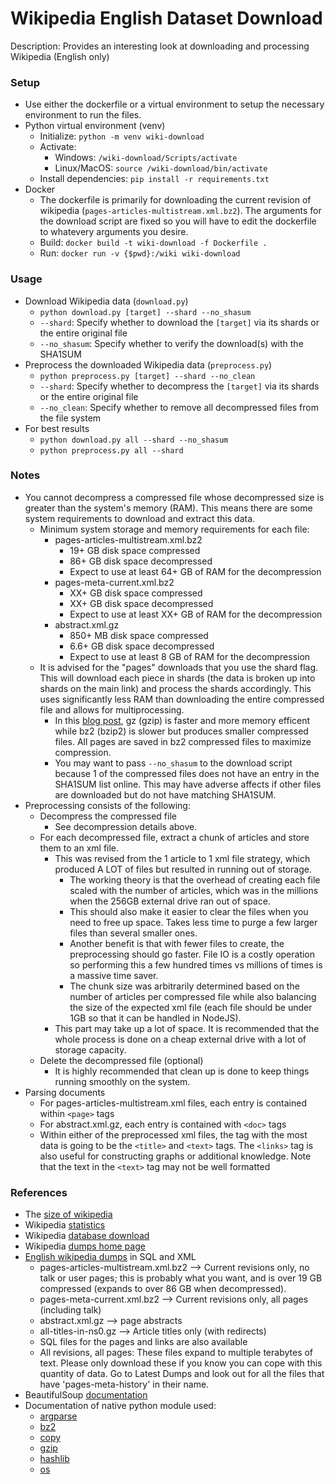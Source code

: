 # Wikipedia English Dataset Download

Description: Provides an interesting look at downloading and processing Wikipedia (English only)


### Setup

 - Use either the dockerfile or a virtual environment to setup the necessary environment to run the files.
 - Python virtual environment (venv)
     - Initialize: `python -m venv wiki-download`
     - Activate: 
        - Windows: `/wiki-download/Scripts/activate`
        - Linux/MacOS: `source /wiki-download/bin/activate`
     - Install dependencies: `pip install -r requirements.txt`
 - Docker
     - The dockerfile is primarily for downloading the current revision of wikipedia (`pages-articles-multistream.xml.bz2`). The arguments for the download script are fixed so you will have to edit the dockerfile to whatevery arguments you desire.
     - Build: `docker build -t wiki-download -f Dockerfile .`
     - Run: `docker run -v {$pwd}:/wiki wiki-download`


### Usage

 - Download Wikipedia data (`download.py`)
     - `python download.py [target] --shard --no_shasum`
     - `--shard`: Specify whether to download the `[target]` via its shards or the entire original file
     - `--no_shasum`: Specify whether to verify the download(s) with the SHA1SUM
 - Preprocess the downloaded Wikipedia data (`preprocess.py`)
     - `python preprocess.py [target] --shard --no_clean`
     - `--shard`: Specify whether to decompress the `[target]` via its shards or the entire original file
     - `--no_clean`: Specify whether to remove all decompressed files from the file system
 - For best results
     - `python download.py all --shard --no_shasum`
     - `python preprocess.py all --shard`


### Notes

 - You cannot decompress a compressed file whose decompressed size is greater than the system's memory (RAM). This means there are some system requirements to download and extract this data.
     - Minimum system storage and memory requirements for each file: 
         - pages-articles-multistream.xml.bz2
             - 19+ GB disk space compressed
             - 86+ GB disk space decompressed
             - Expect to use at least 64+ GB of RAM for the decompression
         - pages-meta-current.xml.bz2
             - XX+ GB disk space compressed
             - XX+ GB disk space decompressed
             - Expect to use at least XX+ GB of RAM for the decompression
         - abstract.xml.gz
             - 850+ MB disk space compressed
             - 6.6+ GB disk space decompressed
             - Expect to use at least 8 GB of RAM for the decompression
     - It is advised for the "pages" downloads that you use the shard flag. This will download each piece in shards (the data is broken up into shards on the main link) and process the shards accordingly. This uses significantly less RAM than downloading the entire compressed file and allows for multiprocessing.
         - In this [blog post](https://blog.online-convert.com/what-are-tar-gz-and-bz2/), gz (gzip) is faster and more memory efficent while bz2 (bzip2) is slower but produces smaller compressed files. All pages are saved in bz2 compressed files to maximize compression.
         - You may want to pass `--no_shasum` to the download script because 1 of the compressed files does not have an entry in the SHA1SUM list online. This may have adverse affects if other files are downloaded but do not have matching SHA1SUM.
 - Preprocessing consists of the following:
     - Decompress the compressed file
         - See decompression details above.
     - For each decompressed file, extract a chunk of articles and store them to an xml file.
         - This was revised from the 1 article to 1 xml file strategy, which produced A LOT of files but resulted in running out of storage. 
             - The working theory is that the overhead of creating each file scaled with the number of articles, which was in the millions when the 256GB external drive ran out of space. 
             - This should also make it easier to clear the files when you need to free up space. Takes less time to purge a few larger files than several smaller ones.
             - Another benefit is that with fewer files to create, the preprocessing should go faster. File IO is a costly operation so performing this a few hundred times vs millions of times is a massive time saver.
             - The chunk size was arbitrarily determined based on the number of articles per compressed file while also balancing the size of the expected xml file (each file should be under 1GB so that it can be handled in NodeJS).
         - This part may take up a lot of space. It is recommended that the whole process is done on a cheap external drive with a lot of storage capacity.
     - Delete the decompressed file (optional)
         - It is highly recommended that clean up is done to keep things running smoothly on the system.
 - Parsing documents
     - For pages-articles-multistream.xml files, each entry is contained within `<page>` tags
     - For abstract.xml.gz, each entry is contained with `<doc>` tags
     - Within either of the preprocessed xml files, the tag with the most data is going to be the `<title>` and `<text>` tags. The `<links>` tag is also useful for constructing graphs or additional knowledge. Note that the text in the `<text>` tag may not be well formatted


### References

 - The [size of wikipedia](https://en.wikipedia.org/wiki/Wikipedia:Size_of_Wikipedia)
 - Wikipedia [statistics](https://en.wikipedia.org/wiki/Wikipedia:Statistics)
 - Wikipedia [database download](https://en.wikipedia.org/wiki/Wikipedia:Database_download)
 - Wikipedia [dumps home page](https://dumps.wikimedia.org/)
 - [English wikipedia dumps](https://dumps.wikimedia.org/enwiki/) in SQL and XML
     - pages-articles-multistream.xml.bz2 –> Current revisions only, no talk or user pages; this is probably what you want, and is over 19 GB compressed (expands to over 86 GB when decompressed).
     - pages-meta-current.xml.bz2 –> Current revisions only, all pages (including talk)
     - abstract.xml.gz –> page abstracts
     - all-titles-in-ns0.gz –> Article titles only (with redirects)
     - SQL files for the pages and links are also available
     - All revisions, all pages: These files expand to multiple terabytes of text. Please only download these if you know you can cope with this quantity of data. Go to Latest Dumps and look out for all the files that have 'pages-meta-history' in their name.
 - BeautifulSoup [documentation](https://beautiful-soup-4.readthedocs.io/en/latest/)
 - Documentation of native python module used:
     - [argparse](https://docs.python.org/3.9/library/argparse.html)
     - [bz2](https://docs.python.org/3.9/library/bz2.html)
     - [copy](https://docs.python.org/3.9/library/copy.html)
     - [gzip](https://docs.python.org/3.9/library/gzip.html)
     - [hashlib](https://docs.python.org/3.9/library/hashlib.html)
     - [os](https://docs.python.org/3.9/library/os.html)